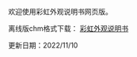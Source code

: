 
欢迎使用彩虹外观说明书网页版。

离线版chm格式下载： <a href="https://www.123865.com/s/cjceVv-idao3" target="_blank">彩虹外观说明书</a>

更新日期：2022/11/10
